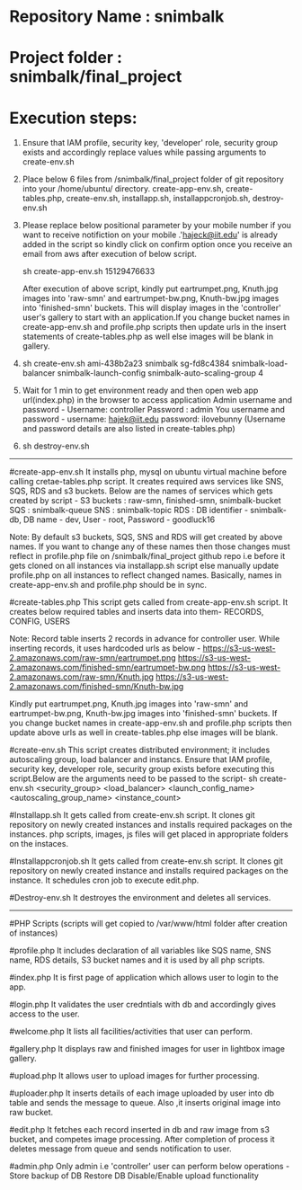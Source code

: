 # Repository Name : snimbalk
# Project folder : snimbalk/final_project
# Execution steps: 

1. Ensure that IAM profile, security key, 'developer' role, security group exists and accordingly replace values while passing arguments to create-env.sh

2. Place below 6 files from /snimbalk/final_project folder of git repository into your /home/ubuntu/ directory.
	create-app-env.sh, create-tables.php, create-env.sh, installapp.sh, installappcronjob.sh, destroy-env.sh

3. Please replace below positional parameter by your mobile number if you want to receive notifiction on your mobile .'hajeck@iit.edu' is already added in the script so kindly click on confirm option once you receive an email from aws after execution of below script.

	sh create-app-env.sh 15129476633 

	After execution of above script, kindly put eartrumpet.png, Knuth.jpg images into 'raw-smn' and eartrumpet-bw.png, Knuth-bw.jpg images into 'finished-smn' buckets. This will display images in the 'controller' user's gallery to start with an application.If you change bucket names in create-app-env.sh and profile.php scripts then update urls in the insert statements of create-tables.php as well else images will be blank in gallery.

4. sh create-env.sh ami-438b2a23 snimbalk sg-fd8c4384 snimbalk-load-balancer snimbalk-launch-config snimbalk-auto-scaling-group 4

5. Wait for 1 min to get environment ready and then open web app url(index.php) in the browser to access application
	Admin username and password -
	Username: controller
	Password : admin
	You username and password -
	username: hajek@iit.edu
	password: ilovebunny
	(Username and password details are also listed in create-tables.php)
6. sh destroy-env.sh
---------------------------------------------------------------------------------------------------------------------------------

#create-app-env.sh 
It installs php, mysql on ubuntu virtual machine before calling cretae-tables.php script.
It creates required aws services like SNS, SQS, RDS and s3 buckets. Below are the names of services which gets created by script -
S3 buckets : raw-smn, finished-smn, snimbalk-bucket
SQS : snimbalk-queue
SNS :  snimbalk-topic 
RDS : DB identifier - snimbalk-db, DB name - dev, User - root, Password - goodluck16

Note: By default s3 buckets, SQS, SNS and RDS will get created by above names. If you want to change any of these names then those changes must reflect in profile.php file on /snimbalk/final_project github repo i.e before it gets cloned on all instances via installapp.sh script else manually update profile.php on all instances to reflect changed names. Basically, names in create-app-env.sh and profile.php should be in sync.

#create-tables.php 
This script gets called from create-app-env.sh script. It creates below required tables and inserts data into them-
RECORDS, CONFIG, USERS

Note: Record table inserts 2 records in advance for controller user. While inserting records, it uses hardcoded urls as below - 
https://s3-us-west-2.amazonaws.com/raw-smn/eartrumpet.png
https://s3-us-west-2.amazonaws.com/finished-smn/eartrumpet-bw.png
https://s3-us-west-2.amazonaws.com/raw-smn/Knuth.jpg
https://s3-us-west-2.amazonaws.com/finished-smn/Knuth-bw.jpg

Kindly put eartrumpet.png, Knuth.jpg images into 'raw-smn' and eartrumpet-bw.png, Knuth-bw.jpg images into 'finished-smn' buckets.
If you change bucket names in create-app-env.sh and profile.php scripts then update above urls as well in create-tables.php else images will be blank.

#create-env.sh
This script creates distributed environment; it includes autoscaling group, load balancer and instancs. Ensure that IAM profile, security key, developer role, security group exists before executing this script.Below are the arguments need to be passed to the script-
sh create-env.sh <IAM> <key> <security_group> <load_balancer> <launch_config_name> <autoscaling_group_name> <instance_count>

#Installapp.sh 
It gets called from create-env.sh script. It clones git repository on newly created instances and installs required packages on the instances. php scripts, images, js files will get placed in appropriate folders on the instaces.

#Installappcronjob.sh 
It gets called from create-env.sh script. It clones git repository on newly created instance and installs required packages on the instance. It schedules cron job to execute edit.php.

#Destroy-env.sh 
It destroyes the environment and deletes all services.

-------------------------------------------------------------------------------------------------

#PHP Scripts (scripts will get copied to /var/www/html folder after creation of instances)

#profile.php
It includes declaration of all variables like SQS name, SNS name, RDS details, S3 bucket names and it is used by all php scripts.

#index.php
It is first page of application which allows user to login to the app.

#login.php
It validates the user credntials with db and accordingly gives access to the user.

#welcome.php
It lists all facilities/activities that user can perform.

#gallery.php
It displays raw and finished images for user in lightbox image gallery.

#upload.php
It allows user to upload images for further processing.

#uploader.php
It inserts details of each image uploaded by user into db table and sends the message to queue. Also ,it inserts original image into raw bucket.

#edit.php
It fetches each record inserted in db and raw image from s3 bucket, and competes image processing. After completion of process it deletes message from queue and sends notification to user.

#admin.php
Only admin i.e 'controller' user can perform below operations -
Store backup of DB
Restore DB
Disable/Enable upload functionality

